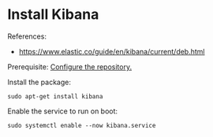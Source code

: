 # Install Kibana

References: 

* https://www.elastic.co/guide/en/kibana/current/deb.html

Prerequisite: [Configure the repository.](/elk/repository-setup)

Install the package: 

    sudo apt-get install kibana

Enable the service to run on boot: 

    sudo systemctl enable --now kibana.service


